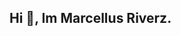 ## Hi 👋, Im Marcellus Riverz.

<!-- [Linkedin Profile]: www.linkedin.com/in/marcellus-riverz >
<!-- [Resume]: https://docs.google.com/document/d/1CDSKN9bQ58D1h6PWVxec0L-ojDmJNkT8qg6S7qYPv74/edit?usp=sharing >
<!-- [Email]: marcellusriverz@gmail.com >
**Marcel970/Marcel970** is a ✨ _special_ ✨ repository because its `README.md` (this file) appears on your GitHub profile.

Data Scientist Professional driven by a passion for uncovering insights and building data-driven solutions.
Leveraging a strong foundation in applying analytical power of data science, encompassing:

*Machine Learning & AI: 
-Developing predictive models and algorithms to drive data-driven decision-making and optimize business strategies.
*Statistical Analysis & Mathematics: 
-Applying statistical concepts and mathematical principles to interpret data, identify patterns, and draw meaningful conclusions.
*Data Visualization & Communication: -Translating complex data insights into clear, impactful visualizations and conveying findings effectively to both technical and non-technical stakeholders.
*Programming & Software Engineering: -Proficient in Python, R, and SQL, and adept at using libraries like Pandas, NumPy, and Scikit-learn for data manipulation, analysis, and model development.
*Data Wrangling & Database Management: -Cleaning, transforming, and organizing raw data, and skilled in extracting and preparing data from relational databases using SQL.
*Cloud Computing: 
-Familiarity with cloud platforms (e.g., AWS, Azure, Google Cloud) for scalable storage, processing, and deploying machine learning models.
*Big Data Technologies: 
-Understanding big data frameworks like Hadoop and Spark for managing and analyzing large datasets.
*Data Ethics & Governance: 
-Prioritizing responsible data handling and adhering to data privacy regulations.

Quantifiable Achievements:
-Resolved a complex fiber fault that restored connectivity for a major data center in under two hours, significantly minimizing client downtime.
-Implemented maintenance schedules that reduced system downtime by 30%.
-Managed inventory, tracking over 1,000 pieces of hardware, which reduced loss and misallocation by 25%.
The goal is to find Data Scientist roles. The skills include technical abilities, analytical thinking, and business acumen to foster innovation and create impactful solutions.
Contact information can be shared to discuss how expertise can benefit a team and contribute to data-driven decision-making.



Some fun facts about me:
- 🌱 I enjoy gardening in my spare time.
- 👯 I love to workout and stay active.
- 🤔 I love to cook and try new regions
- 😄 Pronouns: He/Him
-->
